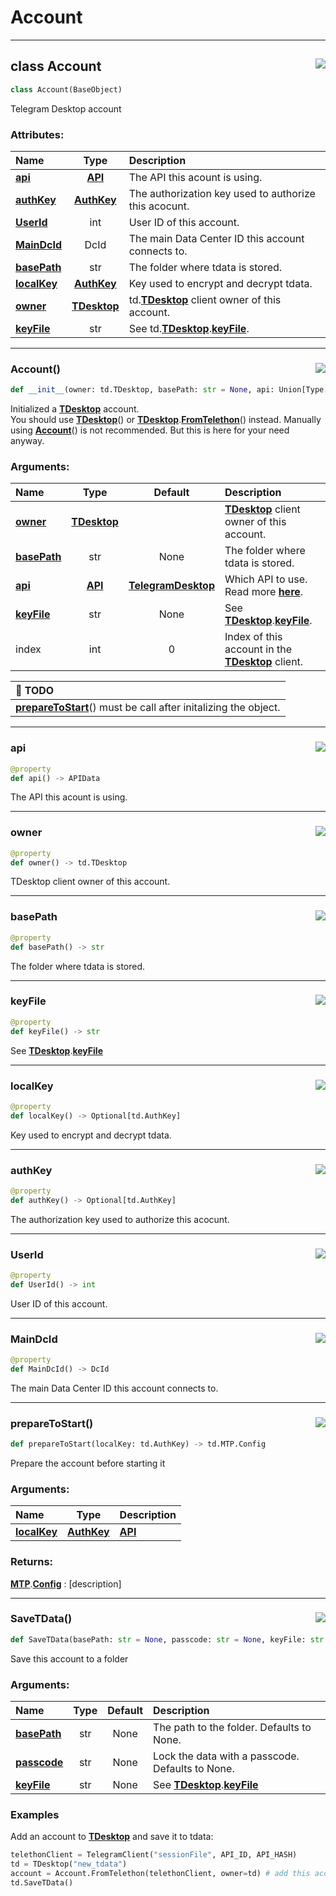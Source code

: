 <!-- vim: syntax=Markdown -->

# Account

<a id="td.account.Account"></a>


---
## <span class="highlight"><span class="k">class </span></span><span class="highlight"><span class="nc">Account</span></span><a href="https://github.com/thedemons/opentele/blob/cc25c6ee549206c6298f9d5177b3587e6b9972d9/src/td/account.py#L509"><img align="right" style="float:right;" src="https://img.shields.io/badge/view-source-green"></a>

```python
class Account(BaseObject)
```

Telegram Desktop account<br>
<h3>Attributes:</h3>

| Name | Type | Description |
| :--- | :--: | :---------- |
| <a class="codehl codehl_name" href="account.md#accountapi"><b>api</b></a> | <a class="codehl codehl_obj" href="../../documentation/authorization/api.md#api-objects"><b>API</b></a> | The API this acount is using. |
| <a class="codehl codehl_name" href="account.md#accountauthkey"><b>authKey</b></a> | <a class="codehl codehl_obj" href="../telegram-desktop/authkey.md#authkey-objects"><b>AuthKey</b></a> | The authorization key used to authorize this acocunt. |
| <a class="codehl codehl_name" href="account.md#accountuserid"><b>UserId</b></a> | <span class="highlight"><span class="bp">int</span></span> | User ID of this account. |
| <a class="codehl codehl_name" href="account.md#accountmaindcid"><b>MainDcId</b></a> | <span class="highlight"><span class="nc">DcId</span></span> | The main Data Center ID this account connects to. |
| <a class="codehl codehl_name" href="account.md#accountbasepath"><b>basePath</b></a> | <span class="highlight"><span class="bp">str</span></span> | The folder where tdata is stored. |
| <a class="codehl codehl_name" href="account.md#accountlocalkey"><b>localKey</b></a> | <a class="codehl codehl_obj" href="../telegram-desktop/authkey.md#authkey-objects"><b>AuthKey</b></a> | Key used to encrypt and decrypt tdata. |
| <a class="codehl codehl_name" href="account.md#accountowner"><b>owner</b></a> | <a class="codehl codehl_obj" href="../telegram-desktop/tdesktop.md#tdesktop-objects"><b>TDesktop</b></a> | <span class="highlight"><span class="nn">td</span></span><span class="highlight"><span class="o">.</span></span><a class="codehl codehl_obj" href="../telegram-desktop/tdesktop.md#tdesktop-objects"><b>TDesktop</b></a> client owner of this account. |
| <a class="codehl codehl_name" href="account.md#accountkeyfile"><b>keyFile</b></a> | <span class="highlight"><span class="bp">str</span></span> | See <span class="highlight"><span class="nn">td</span></span><span class="highlight"><span class="o">.</span></span><a class="codehl codehl_obj" href="../telegram-desktop/tdesktop.md#tdesktop-objects"><b>TDesktop</b></a><span class="highlight"><span class="o">.</span></span><a class="codehl codehl_name" href="../telegram-desktop/tdesktop.md#tdesktopkeyfile"><b>keyFile</b></a>. |



<a id="td.account.Account.__init__"></a>


---
### <span class="highlight"><span class="nc">Account</span></span><span class="highlight"><span class="o">()</span></span><a href="https://github.com/thedemons/opentele/blob/cc25c6ee549206c6298f9d5177b3587e6b9972d9/src/td/account.py#L542"><img align="right" style="float:right;" src="https://img.shields.io/badge/view-source-green"></a>

```python
def __init__(owner: td.TDesktop, basePath: str = None, api: Union[Type[APIData], APIData] = API.TelegramDesktop, keyFile: str = None, index: int = 0) -> None
```

Initialized a <a class="codehl codehl_obj" href="../telegram-desktop/tdesktop.md#tdesktop-objects"><b>TDesktop</b></a> account.<br>
You should use <a class="codehl codehl_obj" href="../telegram-desktop/tdesktop.md#tdesktop-objects"><b>TDesktop</b></a><span class="highlight"><span class="o">(</span></span><span class="highlight"><span class="p">)</span></span> or <a class="codehl codehl_obj" href="../telegram-desktop/tdesktop.md#tdesktop-objects"><b>TDesktop</b></a><span class="highlight"><span class="o">.</span></span><a class="codehl codehl_function" href="../telegram-desktop/tdesktop.md#tdesktopfromtelethon"><b>FromTelethon</b></a><span class="highlight"><span class="o">(</span></span><span class="highlight"><span class="p">)</span></span> instead.
Manually using <a class="codehl codehl_obj" href="account.md#account-objects"><b>Account</b></a><span class="highlight"><span class="o">(</span></span><span class="highlight"><span class="p">)</span></span> is not recommended. But this is here for your need anyway.<br>
<h3>Arguments:</h3>

| Name | Type | Default | Description |
| :--- | :--: | :-----: | :---------- |
| <a class="codehl codehl_name" href="account.md#accountowner"><b>owner</b></a> | <a class="codehl codehl_obj" href="../telegram-desktop/tdesktop.md#tdesktop-objects"><b>TDesktop</b></a> |  | <a class="codehl codehl_obj" href="../telegram-desktop/tdesktop.md#tdesktop-objects"><b>TDesktop</b></a> client owner of this account. |
| <a class="codehl codehl_name" href="account.md#accountbasepath"><b>basePath</b></a> | <span class="highlight"><span class="bp">str</span></span> | <span class="highlight"><span class="kc">None</span></span> | The folder where <span class="highlight"><span class="n">tdata</span></span> is stored. |
| <a class="codehl codehl_name" href="account.md#accountapi"><b>api</b></a> | <a class="codehl codehl_obj" href="../../documentation/authorization/api.md#api-objects"><b>API</b></a> | <a class="codehl codehl_obj" href="../../documentation/authorization/api.md#telegramdesktop-objects"><b>TelegramDesktop</b></a> | Which API to use. Read more <a class="codehl codehl_obj" href="../../documentation/authorization/api.md#api-objects"><b>here</b></a>. |
| <a class="codehl codehl_name" href="account.md#accountkeyfile"><b>keyFile</b></a> | <span class="highlight"><span class="bp">str</span></span> | <span class="highlight"><span class="kc">None</span></span> | See <a class="codehl codehl_obj" href="../telegram-desktop/tdesktop.md#tdesktop-objects"><b>TDesktop</b></a><span class="highlight"><span class="o">.</span></span><a class="codehl codehl_name" href="../telegram-desktop/tdesktop.md#tdesktopkeyfile"><b>keyFile</b></a>. |
| <span class="highlight"><span class="n">index</span></span> | <span class="highlight"><span class="bp">int</span></span> | <span class="highlight"><span class="mi">0</span></span> | Index of this account in the <a class="codehl codehl_obj" href="../telegram-desktop/tdesktop.md#tdesktop-objects"><b>TDesktop</b></a> client. |


| :blue_book: TODO |
| :--- |
|     <a class="codehl codehl_function" href="account.md#accountpreparetostart"><b>prepareToStart</b></a><span class="highlight"><span class="o">(</span></span><span class="highlight"><span class="p">)</span></span> must be call after initalizing the object. |



<a id="td.account.Account.api"></a>


---
### <span class="highlight"><span class="n">api</span></span><a href="https://github.com/thedemons/opentele/blob/cc25c6ee549206c6298f9d5177b3587e6b9972d9/src/td/account.py#L595"><img align="right" style="float:right;" src="https://img.shields.io/badge/view-source-green"></a>

```python
@property
def api() -> APIData
```

The API this acount is using.<br>


<a id="td.account.Account.owner"></a>


---
### <span class="highlight"><span class="n">owner</span></span><a href="https://github.com/thedemons/opentele/blob/cc25c6ee549206c6298f9d5177b3587e6b9972d9/src/td/account.py#L607"><img align="right" style="float:right;" src="https://img.shields.io/badge/view-source-green"></a>

```python
@property
def owner() -> td.TDesktop
```

TDesktop client owner of this account.<br>


<a id="td.account.Account.basePath"></a>


---
### <span class="highlight"><span class="n">basePath</span></span><a href="https://github.com/thedemons/opentele/blob/cc25c6ee549206c6298f9d5177b3587e6b9972d9/src/td/account.py#L614"><img align="right" style="float:right;" src="https://img.shields.io/badge/view-source-green"></a>

```python
@property
def basePath() -> str
```

The folder where tdata is stored.<br>


<a id="td.account.Account.keyFile"></a>


---
### <span class="highlight"><span class="n">keyFile</span></span><a href="https://github.com/thedemons/opentele/blob/cc25c6ee549206c6298f9d5177b3587e6b9972d9/src/td/account.py#L621"><img align="right" style="float:right;" src="https://img.shields.io/badge/view-source-green"></a>

```python
@property
def keyFile() -> str
```

See <a class="codehl codehl_obj" href="../telegram-desktop/tdesktop.md#tdesktop-objects"><b>TDesktop</b></a><span class="highlight"><span class="o">.</span></span><a class="codehl codehl_name" href="../telegram-desktop/tdesktop.md#tdesktopkeyfile"><b>keyFile</b></a><br>


<a id="td.account.Account.localKey"></a>


---
### <span class="highlight"><span class="n">localKey</span></span><a href="https://github.com/thedemons/opentele/blob/cc25c6ee549206c6298f9d5177b3587e6b9972d9/src/td/account.py#L633"><img align="right" style="float:right;" src="https://img.shields.io/badge/view-source-green"></a>

```python
@property
def localKey() -> Optional[td.AuthKey]
```

Key used to encrypt and decrypt tdata.<br>


<a id="td.account.Account.authKey"></a>


---
### <span class="highlight"><span class="n">authKey</span></span><a href="https://github.com/thedemons/opentele/blob/cc25c6ee549206c6298f9d5177b3587e6b9972d9/src/td/account.py#L645"><img align="right" style="float:right;" src="https://img.shields.io/badge/view-source-green"></a>

```python
@property
def authKey() -> Optional[td.AuthKey]
```

The authorization key used to authorize this acocunt.<br>


<a id="td.account.Account.UserId"></a>


---
### <span class="highlight"><span class="n">UserId</span></span><a href="https://github.com/thedemons/opentele/blob/cc25c6ee549206c6298f9d5177b3587e6b9972d9/src/td/account.py#L652"><img align="right" style="float:right;" src="https://img.shields.io/badge/view-source-green"></a>

```python
@property
def UserId() -> int
```

User ID of this account.<br>


<a id="td.account.Account.MainDcId"></a>


---
### <span class="highlight"><span class="n">MainDcId</span></span><a href="https://github.com/thedemons/opentele/blob/cc25c6ee549206c6298f9d5177b3587e6b9972d9/src/td/account.py#L659"><img align="right" style="float:right;" src="https://img.shields.io/badge/view-source-green"></a>

```python
@property
def MainDcId() -> DcId
```

The main Data Center ID this account connects to.<br>


<a id="td.account.Account.prepareToStart"></a>


---
### <span class="highlight"><span class="nf">prepareToStart</span></span><span class="highlight"><span class="o">()</span></span><a href="https://github.com/thedemons/opentele/blob/cc25c6ee549206c6298f9d5177b3587e6b9972d9/src/td/account.py#L683"><img align="right" style="float:right;" src="https://img.shields.io/badge/view-source-green"></a>

```python
def prepareToStart(localKey: td.AuthKey) -> td.MTP.Config
```

Prepare the account before starting it<br>
<h3>Arguments:</h3>

| Name | Type | Description |
| :--- | :--: | :---------- |
| <a class="codehl codehl_name" href="account.md#accountlocalkey"><b>localKey</b></a> | <a class="codehl codehl_obj" href="../telegram-desktop/authkey.md#authkey-objects"><b>AuthKey</b></a> | <a class="codehl codehl_obj" href="../../documentation/authorization/api.md#api-objects"><b>API</b></a> |

<h3>Returns:</h3>

<a class="codehl codehl_obj" href="../telegram-desktop/mtp.md#mtp-objects"><b>MTP</b></a><span class="highlight"><span class="o">.</span></span><a class="codehl codehl_obj" href="../telegram-desktop/mtp.md#config-objects"><b>Config</b></a> : [description]



<a id="td.account.Account.SaveTData"></a>


---
### <span class="highlight"><span class="nf">SaveTData</span></span><span class="highlight"><span class="o">()</span></span><a href="https://github.com/thedemons/opentele/blob/cc25c6ee549206c6298f9d5177b3587e6b9972d9/src/td/account.py#L791"><img align="right" style="float:right;" src="https://img.shields.io/badge/view-source-green"></a>

```python
def SaveTData(basePath: str = None, passcode: str = None, keyFile: str = None) -> None
```

Save this account to a folder<br>
<h3>Arguments:</h3>

| Name | Type | Default | Description |
| :--- | :--: | :-----: | :---------- |
| <a class="codehl codehl_name" href="account.md#accountbasepath"><b>basePath</b></a> | <span class="highlight"><span class="bp">str</span></span> | <span class="highlight"><span class="kc">None</span></span> | The path to the folder. Defaults to None. |
| <a class="codehl codehl_name" href="../telegram-desktop/tdesktop.md#tdesktoppasscode"><b>passcode</b></a> | <span class="highlight"><span class="bp">str</span></span> | <span class="highlight"><span class="kc">None</span></span> | Lock the data with a passcode. Defaults to None. |
| <a class="codehl codehl_name" href="account.md#accountkeyfile"><b>keyFile</b></a> | <span class="highlight"><span class="bp">str</span></span> | <span class="highlight"><span class="kc">None</span></span> | See <a class="codehl codehl_obj" href="../telegram-desktop/tdesktop.md#tdesktop-objects"><b>TDesktop</b></a><span class="highlight"><span class="o">.</span></span><a class="codehl codehl_name" href="../telegram-desktop/tdesktop.md#tdesktopkeyfile"><b>keyFile</b></a> |

<h3>Examples</h3>

Add an account to <a class="codehl codehl_obj" href="../telegram-desktop/tdesktop.md#tdesktop-objects"><b>TDesktop</b></a> and save it to <span class="highlight"><span class="n">tdata</span></span>:

```python
telethonClient = TelegramClient("sessionFile", API_ID, API_HASH)
td = TDesktop("new_tdata")
account = Account.FromTelethon(telethonClient, owner=td) # add this account to td
td.SaveTData()
```



